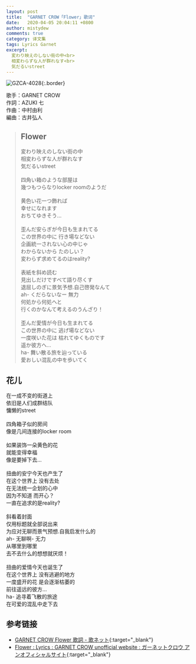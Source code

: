 ```yaml
---
layout: post
title:  "GARNET CROW「Flower」歌词"
date:   2020-04-05 20:04:11 +0800
author: mistydew
comments: true
category: 译文集
tags: Lyrics Garnet
excerpt:
  変わり映えのしない街の中<br>
  相変わらずな人が群れなす<br>
  気だるいstreet
---
```

![GZCA-4028](https://ganekuro.github.io/images/discography/single/GZCA-4028.jpg){:.border}

歌手：GARNET CROW<br>
作詞：AZUKI 七<br>
作曲：中村由利<br>
編曲：古井弘人

<blockquote class="original">
  <h2>Flower</h2>
  <p>
    変わり映えのしない街の中<br>
    相変わらずな人が群れなす<br>
    気だるいstreet<br>
    <br>
    四角い箱のような部屋は<br>
    幾つもつらなりlocker roomのようだ<br>
    <br>
    黄色い花一つ飾れば<br>
    幸せになれます<br>
    おちてゆきそう…<br>
    <br>
    歪んだ安らぎが今日も生まれてる<br>
    この世界の中に 行き場などない<br>
    企画統一されない心の中じゃ<br>
    わからないから たのしい？<br>
    変わらず求めてるのはreality?<br>
    <br>
    表紙を斜め読む<br>
    見出しだけですべて語り尽くす<br>
    退屈しのぎに景気予想.自己啓発なんて<br>
    ah- くだらないなー 無力<br>
    何処から何処へと<br>
    行くのかなんて考えるのうんざり！<br>
    <br>
    歪んだ愛情が今日も生まれてる<br>
    この世界の中に 逃げ場などない<br>
    一度咲いた花は 枯れてゆくものです<br>
    遥か彼方へ…<br>
    ha- 舞い散る旅を辿っている<br>
    愛おしい混乱の中を歩いてく
  </p>
</blockquote>

<div class="translation">
  <h2>花儿</h2>
  <p>
    在一成不变的街道上<br>
    依旧是人们成群结队<br>
    慵懒的street<br>
    <br>
    四角箱子似的房间<br>
    像是几间连接的locker room<br>
    <br>
    如果装饰一朵黄色的花<br>
    就能变得幸福<br>
    像是要掉下去…<br>
    <br>
    扭曲的安宁今天也产生了<br>
    在这个世界上 没有去处<br>
    在无法统一企划的心中<br>
    因为不知道 而开心？<br>
    一直在追求的是reality?<br>
    <br>
    斜看着封面<br>
    仅用标题就全部说出来<br>
    为应对无聊而景气预想.自我启发什么的<br>
    ah- 无聊啊- 无力<br>
    从哪里到哪里<br>
    去不去什么的想想就厌烦！<br>
    <br>
    扭曲的爱情今天也诞生了<br>
    在这个世界上 没有逃避的地方<br>
    一度盛开的花 是会逐渐枯萎的<br>
    前往遥远的彼方…<br>
    ha- 追寻着飞散的旅途<br>
    在可爱的混乱中走下去
  </p>
</div>

## 参考链接

* [GARNET CROW Flower 歌詞 - 歌ネット](https://www.uta-net.com/song/21025/){:target="_blank"}
* [Flower : Lyrics : GARNET CROW unofficial website : ガーネットクロウ アンオフィシャルサイト](https://ganekuro.github.io/lyrics/original/Flower.html){:target="_blank"}
